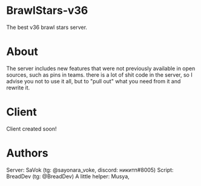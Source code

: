 # BrawlStars-v36
The best v36 brawl stars server.
# About
The server includes new features that were not previously available in open sources, such as pins in teams.
there is a lot of shit code in the server, so I advise you not to use it all, but to "pull out" what you need from it and rewrite it.

# Client
Client created soon!
# Authors 
Server: SaVok (tg: @sayonara_voke, discord: никитп#8005)
Script: BreadDev (tg: @BreadDev)
A little helper: Musya, 





